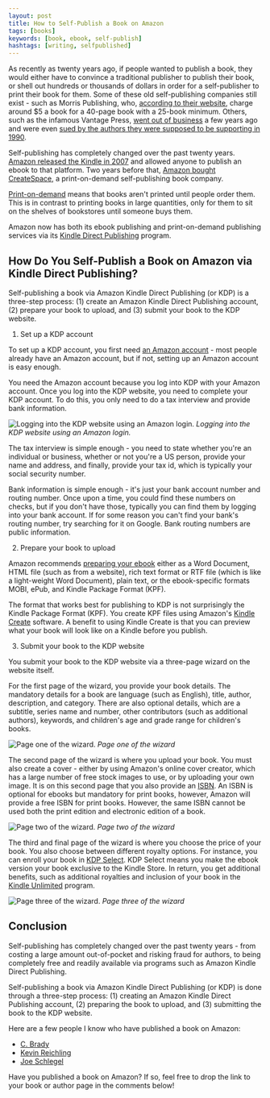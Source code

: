 ```yaml
---
layout: post
title: How to Self-Publish a Book on Amazon
tags: [books]
keywords: [book, ebook, self-publish]
hashtags: [writing, selfpublished]
---
```


As recently as twenty years ago, if people wanted to publish a book, they would either have to convince a traditional publisher to publish their book, or shell out hundreds or thousands of dollars in order for a self-publisher to print their book for them. Some of these old self-publishing companies still exist - such as Morris Publishing, who, [according to their website](https://www.morrispublishing.com/pricing/paperback-books/), charge around $5 a book for a 40-page book with a 25-book minimum. Others, such as the infamous Vantage Press, [went out of business](
https://www.publishersweekly.com/pw/by-topic/industry-news/financial-reporting/article/55199-vantage-press-closes.html) a few years ago and were even [sued by the authors they were supposed to be supporting in 1990](https://www.nytimes.com/1990/04/07/nyregion/jurors-vanity-press-review-publisher-defrauded-authors.html).

Self-publishing has completely changed over the past twenty years. [Amazon released the Kindle in 2007](https://www.fool.com/investing/general/2007/11/27/why-kindle-will-change-the-world.aspx) and allowed anyone to publish an ebook to that platform. Two years before that, [Amazon bought CreateSpace](https://www.postandcourier.com/business/amazon-to-move-book-making-warehouse-in-north-charleston-cutting/article_5324cf8c-b5b1-11e6-aae8-fb1a4182e1f2.html), a print-on-demand self-publishing book company. 

[Print-on-demand](https://en.wikipedia.org/wiki/Print_on_demand) means that books aren't printed until people order them. This is in contrast to printing books in large quantities, only for them to sit on the shelves of bookstores until someone buys them.

Amazon now has both its ebook publishing and print-on-demand publishing services via its [Kindle Direct Publishing](https://kdp.amazon.com/) program.

## How Do You Self-Publish a Book on Amazon via Kindle Direct Publishing?

Self-publishing a book via Amazon Kindle Direct Publishing (or KDP) is a three-step process: (1) create an Amazon Kindle Direct Publishing account, (2) prepare your book to upload, and (3) submit your book to the KDP website.

1. Set up a KDP account

To set up a KDP account, you first need [an Amazon account](https://www.amazon.com/?tag=hendrixjoseph-20) - most people already have an Amazon account, but if not, setting up an Amazon account is easy enough.

You need the Amazon account because you log into KDP with your Amazon account. Once you log into the KDP website, you need to complete your KDP account. To do this, you only need to do a tax interview and provide bank information.

![Logging into the KDP website using an Amazon login.](/images/screenshots/book/login.png)
*Logging into the KDP website using an Amazon login.*

The tax interview is simple enough - you need to state whether you're an individual or business, whether or not you're a US person, provide your name and address, and finally, provide your tax id, which is typically your social security number.

Bank information is simple enough - it's just your bank account number and routing number. Once upon a time, you could find these numbers on checks, but if you don't have those, typically you can find them by logging into your bank account. If for some reason you can't find your bank's routing number, try searching for it on Google. Bank routing numbers are public information.

2. Prepare your book to upload

Amazon recommends [preparing your ebook](https://kdp.amazon.com/en_US/help/topic/G200634390) either as a Word Document, HTML file (such as from a website), rich text format or RTF file (which is like a light-weight Word Document), plain text, or the ebook-specific formats MOBI, ePub, and Kindle Package Format (KPF).

The format that works best for publishing to KDP is not surprisingly the Kindle Package Format (KPF). You create KPF files using Amazon's [Kindle Create](https://kdp.amazon.com/en_US/help/topic/GHU4YEWXQGNLU94T) software. A benefit to using Kindle Create is that you can preview what your book will look like on a Kindle before you publish.

3. Submit your book to the KDP website

You submit your book to the KDP website via a three-page wizard on the website itself.

For the first page of the wizard, you provide your book details. The mandatory details for a book are language (such as English), title, author, description, and category. There are also optional details, which are a subtitle, series name and number, other contributors (such as additional authors), keywords, and children's age and grade range for children's books.

![Page one of the wizard.](/images/screenshots/book/wizard-page-one.png)
*Page one of the wizard*

The second page of the wizard is where you upload your book. You must also create a cover - either by using Amazon's online cover creator, which has a large number of free stock images to use, or by uploading your own image. It is on this second page that you also provide an [ISBN](https://en.wikipedia.org/wiki/International_Standard_Book_Number). An ISBN is optional for ebooks but mandatory for print books, however, Amazon will provide a free ISBN for print books. However, the same ISBN cannot be used both the print edition and electronic edition of a book.

![Page two of the wizard.](/images/screenshots/book/wizard-page-two.png)
*Page two of the wizard*

The third and final page of the wizard is where you choose the price of your book. You also choose between different royalty options. For instance, you can enroll your book in [KDP Select](https://kdp.amazon.com/en_US/select). KDP Select means you make the ebook version your book exclusive to the Kindle Store. In return, you get additional benefits, such as additional royalties and inclusion of your book in the [Kindle Unlimited](https://www.amazon.com/kindle-dbs/hz/signup/?tag=hendrixjoseph-20) program.

![Page three of the wizard.](/images/screenshots/book/wizard-page-three.png)
*Page three of the wizard*

## Conclusion

Self-publishing has completely changed over the past twenty years - from costing a large amount out-of-pocket and risking fraud for authors, to being completely free and readily available via programs such as Amazon Kindle Direct Publishing.

Self-publishing a book via Amazon Kindle Direct Publishing (or KDP) is done through a three-step process: (1) creating an Amazon Kindle Direct Publishing account, (2) preparing the book to upload, and (3) submitting the book to the KDP website.

Here are a few people I know who have published a book on Amazon:

* [C. Brady](https://www.amazon.com/C.-Brady/e/B078WFMMB7/?tag=hendrixjoseph-20)
* [Kevin Reichling](https://www.amazon.com/s/?search-alias=digital-text&field-author=Kevin+L.+Reichling&tag=hendrixjoseph-20)
* [Joe Schlegel](https://www.amazon.com/Joe-Schlegel/e/B009SASEMY/?tag=hendrixjoseph-20)

Have you published a book on Amazon? If so, feel free to drop the link to your book or author page in the comments below!
